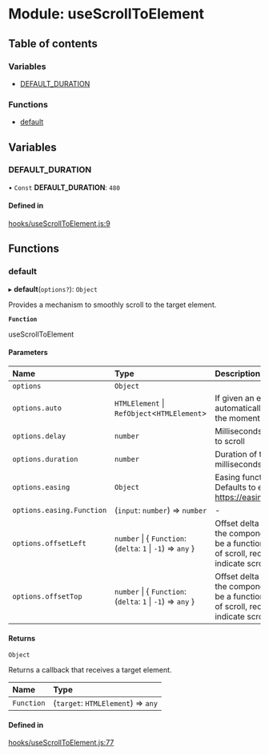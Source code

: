 # Module: useScrollToElement

## Table of contents

### Variables

- [DEFAULT\_DURATION](useScrollToElement.md#default_duration)

### Functions

- [default](useScrollToElement.md#default)

## Variables

### DEFAULT\_DURATION

• `Const` **DEFAULT\_DURATION**: ``480``

#### Defined in

[hooks/useScrollToElement.js:9](https://github.com/Twipped/hooks/blob/86a2b07/hooks/useScrollToElement.js#L9)

## Functions

### default

▸ **default**(`options?`): `Object`

Provides a mechanism to smoothly scroll to the target element.

**`Function`**

useScrollToElement

#### Parameters

| Name | Type | Description |
| :------ | :------ | :------ |
| `options` | `Object` |  |
| `options.auto` | `HTMLElement` \| `RefObject`<`HTMLElement`\> | If given an element or ref, will automatically scroll to that element the moment it becomes available. |
| `options.delay` | `number` | Milliseconds to pause until starting to scroll |
| `options.duration` | `number` | Duration of the scroll animation, in milliseconds |
| `options.easing` | `Object` | Easing function for the animation. Defaults to ease-in-out-quad https://easings.net/#easeInOutQuad |
| `options.easing.Function` | (`input`: `number`) => `number` | - |
| `options.offsetLeft` | `number` \| { `Function`: (`delta`: ``1`` \| ``-1``) => `any`  } | Offset delta from the left edge of the component, in pixels. May also be a function that is invoked at start of scroll, receiving 1 or -1 to indicate scroll direction. |
| `options.offsetTop` | `number` \| { `Function`: (`delta`: ``1`` \| ``-1``) => `any`  } | Offset delta from the top edge of the component, in pixels. May also be a function that is invoked at start of scroll, receiving 1 or -1 to indicate scroll direction. |

#### Returns

`Object`

Returns a callback that receives a target element.

| Name | Type |
| :------ | :------ |
| `Function` | (`target`: `HTMLElement`) => `any` |

#### Defined in

[hooks/useScrollToElement.js:77](https://github.com/Twipped/hooks/blob/86a2b07/hooks/useScrollToElement.js#L77)
